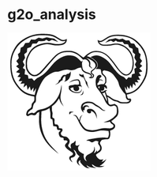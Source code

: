 # g2o_analysis
![g2o](https://github.com/jmszwzr/test/blob/master/images/sex-cow.png?raw=true 'g2o')
